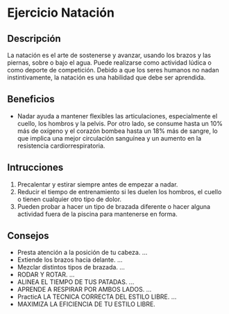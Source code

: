 # Ejercicio Natación

## Descripción
La natación es el arte de sostenerse y avanzar, usando los brazos y las piernas, sobre o bajo el agua. Puede realizarse como actividad lúdica o como deporte de competición. Debido a que los seres humanos no nadan instintivamente, la natación es una habilidad que debe ser aprendida.

## Beneficios
- Nadar ayuda a mantener flexibles las articulaciones, especialmente el cuello, los hombros y la pelvis. Por otro lado, se consume hasta un 10% más de oxígeno y el corazón bombea hasta un 18% más de sangre, lo que implica una mejor circulación sanguínea y un aumento en la resistencia cardiorrespiratoria.

## Intrucciones
1. Precalentar y estirar siempre antes de empezar a nadar. 
2. Reducir el tiempo de entrenamiento si les duelen los hombros, el cuello o tienen cualquier otro tipo de dolor. 
3. Pueden probar a hacer un tipo de brazada diferente o hacer alguna actividad fuera de la piscina para mantenerse en forma.

## Consejos
- Presta atención a la posición de tu cabeza. ...
- Extiende los brazos hacia delante. ...
- Mezclar distintos tipos de brazada. ...
- RODAR Y ROTAR. ...
- ALINEA EL TIEMPO DE TUS PATADAS. ...
- APRENDE A RESPIRAR POR AMBOS LADOS. ...
- PracticA LA TECNICA CORRECTA DEL ESTILO LIBRE. ...
- MAXIMIZA LA EFICIENCIA DE TU ESTILO LIBRE.